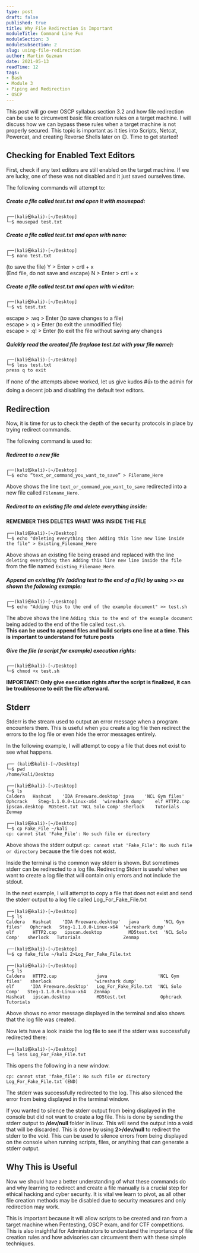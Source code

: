 ```yaml
---
type: post
draft: false
published: true
title: Why File Redirection is Important
moduleTitle: Command Line Fun
moduleSection: 3
moduleSubsection: 2
slug: using-file-redirection
author: Martin Guzman
date: 2021-05-13
readTime: 12
tags:
- Bash
- Module 3
- Piping and Redirection
- OSCP
---
```


This post will go over OSCP syllabus section 3.2 and how file redirection can be use to circumvent basic file creation rules on a target machine. I will discuss how we can bypass these rules when a target machine is not properly secured. This topic is important as it ties into Scripts, Netcat, Powercat, and creating Reverse Shells later on 😉. Time to get started!

## Checking for Enabled Text Editors
First, check if any text editors are still enabled on the target machine. If we are lucky, one of these was not disabled and it just saved ourselves time.

The following commands will attempt to: 
##### Create a file called test.txt and open it with mousepad:
```shell
┌──(kali㉿kali)-[~/Desktop]
└─$ mousepad test.txt 
```

##### Create a file called test.txt and open with nano:
```shell
┌──(kali㉿kali)-[~/Desktop]
└─$ nano test.txt
```
(to save the file) Y > Enter > crtl + x  
(End file, do not save and escape) N > Enter > crtl + x 

##### Create a file called test.txt and open with vi editor:
```shell
┌──(kali㉿kali)-[~/Desktop]
└─$ vi test.txt  
```  
escape > :wq > Enter (to save changes to a file)\
escape > :q > Enter (to exit the unmodified file)\
escape > :q! > Enter (to exit the file without saving any changes

##### Quickly read the created file (replace test.txt with your file name):
```shell
┌──(kali㉿kali)-[~/Desktop]
└─$ less test.txt      
press q to exit 
```

If none of the attempts above worked, let us give kudos #:thumbsup: to the admin for doing a decent job and disabling the default text editors.

## Redirection
Now, it is time for us to check the depth of the security protocols in place by trying redirect commands.

The following command is used to:
##### Redirect to a new file
```shell
┌──(kali㉿kali)-[~/Desktop]
└─$ echo “text_or_command_you_want_to_save” > Filename_Here  
```
Above shows the line `text_or_command_you_want_to_save` redirected into a new file called `Filename_Here`.

##### Redirect to an existing file and delete everything inside:

**REMEMBER THIS DELETES WHAT WAS INSIDE THE FILE**
```shell
┌──(kali㉿kali)-[~/Desktop]
└─$ echo "deleting everything then Adding this line new line inside the file" > Existing_Filename_Here 
``` 
Above shows an existing file being erased and replaced with the line `deleting everything then Adding this line new line inside the file` from the file named `Existing_Filename_Here`.

##### Append an existing file (adding text to the end of a file) by using >> as shown the following example:
```shell
┌──(kali㉿kali)-[~/Desktop]
└─$ echo "Adding this to the end of the example document" >> test.sh   
```
The above shows the line `Adding this to the end of the example document` being added to the end of the file called `test.sh`.   
**This can be used to append files and build scripts one line at a time. This is important to understand for future posts** 

##### Give the file (a script for example) execution rights: 
```shell
┌──(kali㉿kali)-[~/Desktop]
└─$ chmod +x test.sh   
```
**IMPORTANT: Only give execution rights after the script is finalized, it can be troublesome to edit the file afterward.**

## Stderr
Stderr is the stream used to output an error message when a program encounters them. This is useful when you create a log file then redirect the errors to the log file or even hide the error messages entirely.

In the following example, I will attempt to copy a file that does not exist to see what happens.
```shell
┌── (kali㉿kali)-[~/Desktop]
└─$ pwd                                                                                                                               
/home/kali/Desktop
                                                                                                                                       
┌──(kali㉿kali)-[~/Desktop]
└─$ ls
Caldera   Hashcat    'IDA Freeware.desktop'	java	'NCL Gym files'	Ophcrack	Steg-1.1.0.0-Linux-x64	'wireshark dump'	elf	HTTP2.cap	ipscan.desktop	MD5test.txt	'NCL Solo Comp'	sherlock	Tutorials	Zenmap
                                                                                                                                          
┌──(kali㉿kali)-[~/Desktop]
└─$ cp Fake_File ~/kali     
cp: cannot stat 'Fake_File': No such file or directory 
```

Above shows the stderr output `cp: cannot stat 'Fake_File': No such file or directory` because the file does not exist.

Inside the terminal is the common way stderr is shown. But sometimes stderr can be redirected to a log file. Redirecting Stderr is useful when we want to create a log file that will contain only errors and not include the stdout.

In the next example, I will attempt to copy a file that does not exist and send the stderr output to a log file called Log_For_Fake_File.txt

```shell
┌──(kali㉿kali)-[~/Desktop]
└─$ ls                                         
Caldera   Hashcat    'IDA Freeware.desktop'   java         'NCL Gym files'   Ophcrack   Steg-1.1.0.0-Linux-x64  'wireshark dump'
elf       HTTP2.cap   ipscan.desktop          MD5test.txt  'NCL Solo Comp'   sherlock   Tutorials                Zenmap
                                                                                                                                          
┌──(kali㉿kali)-[~/Desktop]
└─$ cp fake_file ~/kali 2>Log_For_Fake_File.txt
                                                                                                                                          
┌──(kali㉿kali)-[~/Desktop]
└─$ ls                                                                                                                          
Caldera   HTTP2.cap               java                   'NCL Gym files'   sherlock                'wireshark dump'
elf      'IDA Freeware.desktop'   Log_For_Fake_File.txt  'NCL Solo Comp'   Steg-1.1.0.0-Linux-x64   Zenmap
Hashcat   ipscan.desktop          MD5test.txt             Ophcrack         Tutorials
```

Above shows no error message displayed in the terminal and also shows that the log file was created.

Now lets have a look inside the log file to see if the stderr was successfully redirected there:
```shell
┌──(kali㉿kali)-[~/Desktop]
└─$ less Log_For_Fake_File.txt      
```	
This opens the following in a new window.
```shell
cp: cannot stat 'fake_file': No such file or directory
Log_For_Fake_File.txt (END)
```

The stderr was successfully redirected to the log. This also silenced the error from being displayed in the terminal window.

If you wanted to silence the stderr output from being displayed in the console but did not want to create a log file. This is done by sending the stderr output to **/dev/null** folder in linux. This will send the output into a void that will be discarded. This is done by using **2>/dev/null** to redirect the stderr to the void. This can be used to silence errors from being displayed on the console when running scripts, files, or anything that can generate a stderr output.

## Why This is Useful

Now we should have a better understanding of what these commands do and why learning to redirect and create a file manually is a crucial step for ethical hacking and cyber security. It is vital we learn to pivot, as all other file creation methods may be disabled due to security measures and only redirection may work. 

This is important because it will allow scripts to be created and ran from a target machine when Pentesting, OSCP exam, and for CTF competitions. This is also insightful for Administrators to understand the importance of file creation rules and how advisories can circumvent them with these simple techniques.